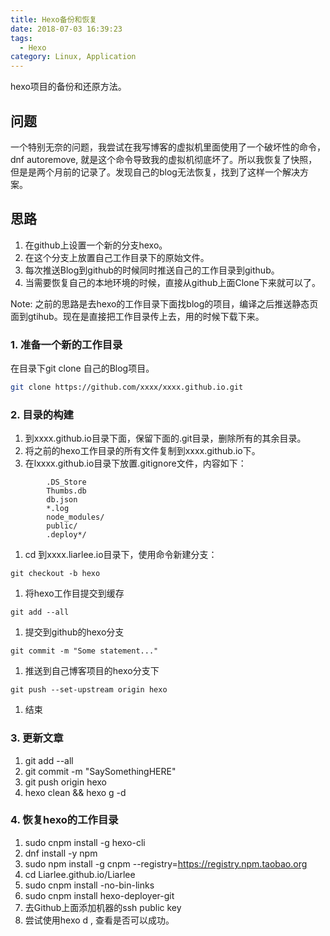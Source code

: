```yaml
---
title: Hexo备份和恢复
date: 2018-07-03 16:39:23
tags:
  - Hexo
category: Linux, Application
---
```

hexo项目的备份和还原方法。
## 问题
一个特别无奈的问题，我尝试在我写博客的虚拟机里面使用了一个破坏性的命令，dnf autoremove, 就是这个命令导致我的虚拟机彻底坏了。所以我恢复了快照，但是是两个月前的记录了。发现自己的blog无法恢复，找到了这样一个解决方案。
## 思路
1. 在github上设置一个新的分支hexo。
2. 在这个分支上放置自己工作目录下的原始文件。
3. 每次推送Blog到github的时候同时推送自己的工作目录到github。
4. 当需要恢复自己的本地环境的时候，直接从github上面Clone下来就可以了。  

Note: 之前的思路是去hexo的工作目录下面找blog的项目，编译之后推送静态页面到gtihub。现在是直接把工作目录传上去，用的时候下载下来。  

### 1. 准备一个新的工作目录
在目录下git clone 自己的Blog项目。
```bash
git clone https://github.com/xxxx/xxxx.github.io.git
```
### 2. 目录的构建
1. 到xxxx.github.io目录下面，保留下面的.git目录，删除所有的其余目录。  
1. 将之前的hexo工作目录的所有文件复制到xxxx.github.io下。  
1. 在lxxxx.github.io目录下放置.gitignore文件，内容如下：  
```        
        .DS_Store  
        Thumbs.db  
        db.json  
        *.log  
        node_modules/  
        public/  
        .deploy*/   
```
1. cd 到xxxx.liarlee.io目录下，使用命令新建分支：  
```   
git checkout -b hexo
```
1. 将hexo工作目提交到缓存  
```
git add --all
```
1. 提交到github的hexo分支  
```
git commit -m "Some statement..."
```
1. 推送到自己博客项目的hexo分支下    
```
git push --set-upstream origin hexo
```
1. 结束

### 3. 更新文章
1. git add --all
1. git commit -m "SaySomethingHERE"
1. git push origin hexo 
1. hexo clean && hexo g -d

### 4. 恢复hexo的工作目录
1. sudo cnpm install -g hexo-cli
1. dnf install -y npm
1. sudo npm install -g cnpm --registry=https://registry.npm.taobao.org
1. cd Liarlee.github.io/Liarlee
1. sudo cnpm install -no-bin-links
1. sudo cnpm install hexo-deployer-git
1. 去Github上面添加机器的ssh public key 
1. 尝试使用hexo d , 查看是否可以成功。

